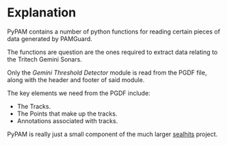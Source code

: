 # Explanation

PyPAM contains a number of python functions for reading certain pieces of data generated by PAMGuard.

The functions are question are the ones required to extract data relating to the Tritech Gemini Sonars.

Only the *Gemini Threshold Detector* module is read from the PGDF file, along with the header and footer of said module.

The key elements we need from the PGDF include:

* The Tracks.
* The Points that make up the tracks.
* Annotations associated with tracks.


PyPAM is really just a small component of the much larger [sealhits](https://github.com/onidaito/sealhits) project.

